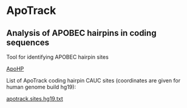 # ApoTrack
## Analysis of APOBEC hairpins in coding sequences

Tool for identifying APOBEC hairpin sites

  [ApoHP](https://github.com/alangenb/ApoHP)


List of ApoTrack coding hairpin CAUC sites (coordinates are given for human genome build hg19):

  [apotrack.sites.hg19.txt](apotrack.sites.hg19.txt)
